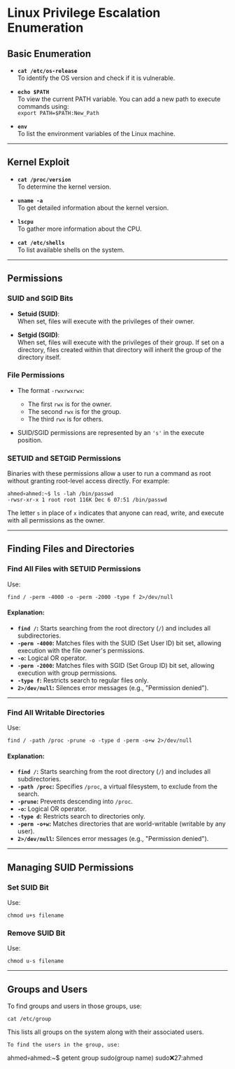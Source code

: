 # Linux Privilege Escalation Enumeration

## Basic Enumeration

- **`cat /etc/os-release`**  
  To identify the OS version and check if it is vulnerable.

- **`echo $PATH`**  
  To view the current PATH variable. You can add a new path to execute commands using:  
  `export PATH=$PATH:New_Path`

- **`env`**  
  To list the environment variables of the Linux machine.

---

## Kernel Exploit

- **`cat /proc/version`**  
  To determine the kernel version.

- **`uname -a`**  
  To get detailed information about the kernel version.

- **`lscpu`**  
  To gather more information about the CPU.

- **`cat /etc/shells`**  
  To list available shells on the system.

---

## Permissions

### SUID and SGID Bits
- **Setuid (SUID)**:  
  When set, files will execute with the privileges of their owner.

- **Setgid (SGID)**:  
  When set, files will execute with the privileges of their group. If set on a directory, files created within that directory will inherit the group of the directory itself.

### File Permissions
- The format `-rwxrwxrwx`:  
  - The first `rwx` is for the owner.  
  - The second `rwx` is for the group.  
  - The third `rwx` is for others.

- SUID/SGID permissions are represented by an `'s'` in the execute position.  

### SETUID and SETGID Permissions
Binaries with these permissions allow a user to run a command as root without granting root-level access directly. For example:
```
ahmed💀ahmed:~$ ls -lah /bin/passwd
-rwsr-xr-x 1 root root 116K Dec 6 07:51 /bin/passwd
```
The letter `s` in place of `x` indicates that anyone can read, write, and execute with all permissions as the owner.

---

## Finding Files and Directories

### Find All Files with SETUID Permissions
Use:
```
find / -perm -4000 -o -perm -2000 -type f 2>/dev/null
```

#### Explanation:
- **`find /`:** Starts searching from the root directory (`/`) and includes all subdirectories.
- **`-perm -4000`:** Matches files with the SUID (Set User ID) bit set, allowing execution with the file owner's permissions.
- **`-o`:** Logical OR operator.
- **`-perm -2000`:** Matches files with SGID (Set Group ID) bit set, allowing execution with group permissions.
- **`-type f`:** Restricts search to regular files only.
- **`2>/dev/null`:** Silences error messages (e.g., "Permission denied").

---

### Find All Writable Directories
Use:
```
find / -path /proc -prune -o -type d -perm -o+w 2>/dev/null
```

#### Explanation:
- **`find /`:** Starts searching from the root directory (`/`) and includes all subdirectories.
- **`-path /proc`:** Specifies `/proc`, a virtual filesystem, to exclude from the search.
- **`-prune`:** Prevents descending into `/proc`.
- **`-o`:** Logical OR operator.
- **`-type d`:** Restricts search to directories only.
- **`-perm -o+w`:** Matches directories that are world-writable (writable by any user).
- **`2>/dev/null`:** Silences error messages (e.g., "Permission denied").

---

## Managing SUID Permissions

### Set SUID Bit
Use:
```
chmod u+s filename
```

### Remove SUID Bit
Use:
```
chmod u-s filename
```

---

## Groups and Users

To find groups and users in those groups, use:
```
cat /etc/group
```
This lists all groups on the system along with their associated users.
```
To find the users in the group, use:
```
ahmed💀ahmed:~$  getent group sudo(group name)
sudo:x:27:ahmed
```
